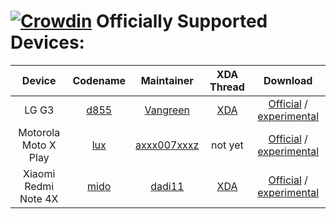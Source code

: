 [![Crowdin](https://d322cqt584bo4o.cloudfront.net/xenonhd-rom/localized.svg)](https://crowdin.com/project/xenonhd-rom)
Officially Supported Devices:
==========
| Device                         | Codename                                                                    | Maintainer                                              | XDA Thread                                                       | Download
| :----------------------------: | :-------------------------------------------------------------------------: | :-----------------------------------------------------: | :--------------------------------------------------------------: | :-------------------------------------------------------------------------------------------------------------------------------------------------------------------------: |
| LG G3                          | [d855](https://github.com/TeamHorizon/android_device_lge_d855)              | [Vangreen](https://github.com/Vangreen)                 | [XDA](https://forum.xda-developers.com/showthread.php?t=3493380) | [Official](https://mirrors.c0urier.net/android/teamhorizon/N/Official/d855/) / [experimental](https://mirrors.c0urier.net/android/teamhorizon/N/experimental/d855/)         |
| Motorola Moto X Play           | [lux](https://github.com/TeamHorizon/android_device_motorola_lux)           | [axxx007xxxz](https://github.com/axxx007xxxz)           | not yet                                                          | [Official](https://mirrors.c0urier.net/android/teamhorizon/O/Official/lux/) / [experimental](https://mirrors.c0urier.net/android/teamhorizon/O/experimental/lux/)           |
| Xiaomi Redmi Note 4X           | [mido](https://github.com/TeamHorizon/android_device_xiaomi_mido)           | [dadi11](https://github.com/dadi11)                     | [XDA](https://forum.xda-developers.com/showthread.php?t=3647173) | [Official](https://mirrors.c0urier.net/android/teamhorizon/N/Official/mido/) / [experimental](https://mirrors.c0urier.net/android/teamhorizon/O/experimental/mido/)         |

